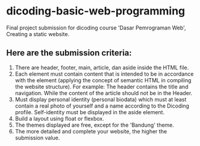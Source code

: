 # dicoding-basic-web-programming

Final project submission for dicoding course 'Dasar Pemrograman Web', Creating a static website.

## Here are the submission criteria:

1. There are header, footer, main, article, dan aside inside the HTML file.
2. Each element must contain content that is intended to be in accordance with the element (applying the concept of semantic HTML in compiling the website structure). For example: The header contains the title and navigation. While the content of the article should not be in the Header.
3. Must display personal identity (personal biodata) which must at least contain a real photo of yourself and a name according to the Dicoding profile. Self-identity must be displayed in the aside element.
4. Build a layout using float or flexbox.
5. The themes displayed are free, except for the 'Bandung' theme.
6. The more detailed and complete your website, the higher the submission value.
